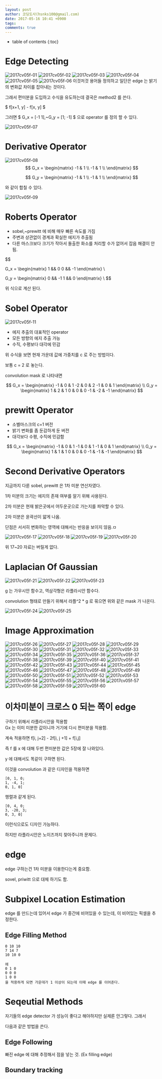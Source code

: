 ```yaml
---
layout: post
author: 코딩도사(hsnks100@gmail.com)
date: 2017-05-16 10:41 +0900
tags: 
comments: true
---
```

* table of contents
{:toc}


# Edge Detecting

![2017cv05f-01](https://user-images.githubusercontent.com/3623889/26906688-fecc3c08-4c29-11e7-8962-8e40e8ab1822.jpg)
![2017cv05f-02](https://user-images.githubusercontent.com/3623889/26906689-fef4d3ac-4c29-11e7-81bd-85aa94bbb964.jpg)
![2017cv05f-03](https://user-images.githubusercontent.com/3623889/26906691-ff081570-4c29-11e7-86d7-c4b8430ce2e4.jpg)
![2017cv05f-04](https://user-images.githubusercontent.com/3623889/26906690-ff06fa0a-4c29-11e7-8d92-6d4c033b7dda.jpg)
![2017cv05f-05](https://user-images.githubusercontent.com/3623889/26906692-ff08781c-4c29-11e7-8c49-e7c19d62cb1c.jpg)
![2017cv05f-06](https://user-images.githubusercontent.com/3623889/26906694-ff0c10c6-4c29-11e7-9da9-0e3a7d1f3203.jpg)
이것저것 용어들 정의하고 일단은 edge 는 밝기의 변화값 차이를 잡아내는 것이다.

그래서 편미분을 도입하고 수식을 유도하는데 결국은 method2 를 쓴다.

$ f[x+1, y] - f[x, y] $ 

그러면 $ G_x = [-1 1],~G_y = [1; -1] $ 으로 operator 를 정의 할 수 있다.  

![2017cv05f-07](https://user-images.githubusercontent.com/3623889/26906693-ff0aef2a-4c29-11e7-9fd9-3fd039a93e22.jpg)

# Derivative Operator

![2017cv05f-08](https://user-images.githubusercontent.com/3623889/26906695-ff1d6a06-4c29-11e7-9e27-83db327ed97c.jpg)
$$
G_x = 
\begin{matrix}
-1 & 1 \\
-1 & 1 \\ 
\end{matrix} 
$$

$$
G_y = 
\begin{matrix}
-1 & 1 \\
-1 & 1 \\ 
\end{matrix} 
$$

와 같이 합칠 수 있다.


![2017cv05f-09](https://user-images.githubusercontent.com/3623889/26906698-ff2f92f8-4c29-11e7-9583-384bb3b6dc69.jpg)


# Roberts Operator

* sobel,~prewitt 에 비해 매우 빠른 속도를 가짐
* 주변과 상관없이 경계과 확실한 에지가 추출됨
* 다른 마스크보다 크기가 작아서 돌출한 화소를 처리할 수가 없어서 잡음 해결이 안됨.

$$

G_x = 
\begin{matrix}
1 && 0
0 && -1 
\end{matrix}
\\

G_y = 
\begin{matrix}
0 && -1
1 && 0
\end{matrix}
\\
$$

위 식으로 계산 된다.


# Sobel Operator

![2017cv05f-11](https://user-images.githubusercontent.com/3623889/26906696-ff2d6f0a-4c29-11e7-8783-fbfc4a42af62.jpg)

* 에지 추출의 대표적인 operator
* 모든 방향의 에지 추출 가능
* 수직, 수평보다 대각에 민감

위 수식을 보면 현재 가운데 값에 가중치를 c 로 주는 방법이다.

보통 c = 2 로 놓는다.

convolution mask 로 나타내면

$$
G_x = 
\begin{matrix}
-1 & 0 & 1
-2 & 0 & 2
-1 & 0 & 1 
\end{matrix}
\\
G_y = 
\begin{matrix}
1 & 2 & 1
0 & 0 & 0
-1 & -2 & -1
\end{matrix}
$$

# prewitt Operator

* 소벨마스크의 c=1 버전
* 밝기 변화를 좀 둔감하게 둔 버전
* 대각보다 수평, 수직에 민감함 

$$
G_x = 
\begin{matrix}
-1 & 0 & 1
-1 & 0 & 1
-1 & 0 & 1 
\end{matrix}
\\
G_y = 
\begin{matrix}
1 & 1 & 1
0 & 0 & 0
-1 & -1 & -1
\end{matrix}
$$ 


# Second Derivative Operators

지금까지 다룬 sobel, prewitt 은 1차 미분 연산자였다.

1차 미분의 크기는 에지의 존재 여부를 알기 위해 사용된다.

2차 미분은 현재 밝은곳에서 어두운곳으로 가는지를 파악할 수 있다.

2차 미분은 윤곽선이 얇게 나옴.

단점은 서서히 변화하는 영역에 대해서는 반응을 보이지 않음.ㅁ 

![2017cv05f-17](https://user-images.githubusercontent.com/3623889/26906704-ff5938c4-4c29-11e7-9fdf-7e61169bcf1a.jpg)
![2017cv05f-18](https://user-images.githubusercontent.com/3623889/26906705-ff6c3136-4c29-11e7-9ce0-70a4869895a9.jpg) 
![2017cv05f-19](https://user-images.githubusercontent.com/3623889/26906706-ff71ff94-4c29-11e7-96f6-556b75180054.jpg)
![2017cv05f-20](https://user-images.githubusercontent.com/3623889/26906707-ff7a42f8-4c29-11e7-840f-14c3010cb198.jpg)

위 17~20 자료는 버릴게 없다.


# Laplacian Of Gaussian


![2017cv05f-21](https://user-images.githubusercontent.com/3623889/26906708-ff85092c-4c29-11e7-9165-663a53349ac6.jpg)
![2017cv05f-22](https://user-images.githubusercontent.com/3623889/26906710-ff872a2c-4c29-11e7-9643-141ca7e2f438.jpg)
![2017cv05f-23](https://user-images.githubusercontent.com/3623889/26906709-ff85e1c6-4c29-11e7-847f-8f1a3eed440a.jpg)

g 는 가우시안 함수고, 역삼각형은 라플라시안 함수다. 

convolution 형태로 만들기 위해서 라플^2 * g 로 묶으면 위와 같은 mask 가 나온다.


![2017cv05f-24](https://user-images.githubusercontent.com/3623889/26906711-ff9b17c6-4c29-11e7-8662-51e043f26871.jpg)
![2017cv05f-25](https://user-images.githubusercontent.com/3623889/26906712-ff9cd26e-4c29-11e7-908b-b85e97b1988a.jpg)


# Image Approximation


![2017cv05f-26](https://user-images.githubusercontent.com/3623889/26906713-ffa8a616-4c29-11e7-8fe5-d606c7899d7d.jpg)
![2017cv05f-27](https://user-images.githubusercontent.com/3623889/26906716-ffb775d8-4c29-11e7-9104-464ca4c8bb9f.jpg)
![2017cv05f-28](https://user-images.githubusercontent.com/3623889/26906717-ffbc4e1e-4c29-11e7-815d-b3aa7634e04d.jpg)
![2017cv05f-29](https://user-images.githubusercontent.com/3623889/26906715-ffb5a00a-4c29-11e7-9ce3-a129eb14d90b.jpg)
![2017cv05f-30](https://user-images.githubusercontent.com/3623889/26906718-ffc54834-4c29-11e7-8ab5-4ba62d7f3b09.jpg)
![2017cv05f-31](https://user-images.githubusercontent.com/3623889/26906719-ffc5cfc0-4c29-11e7-9799-4a8b2c9aa960.jpg)
![2017cv05f-32](https://user-images.githubusercontent.com/3623889/26906720-ffd2cee6-4c29-11e7-9a40-fd23a70d44b9.jpg)
![2017cv05f-33](https://user-images.githubusercontent.com/3623889/26906722-ffe2d4d0-4c29-11e7-81ae-ab1cce28cb29.jpg)
![2017cv05f-34](https://user-images.githubusercontent.com/3623889/26906721-ffe08874-4c29-11e7-9cf8-8d64487926d5.jpg)
![2017cv05f-35](https://user-images.githubusercontent.com/3623889/26906723-ffe4c4de-4c29-11e7-859f-1b1760ab6081.jpg)
![2017cv05f-36](https://user-images.githubusercontent.com/3623889/26906724-ffece880-4c29-11e7-80d2-d0306afdb129.jpg)
![2017cv05f-37](https://user-images.githubusercontent.com/3623889/26906725-fff3279a-4c29-11e7-88f0-252f45aebdb0.jpg)
![2017cv05f-38](https://user-images.githubusercontent.com/3623889/26906726-fffab5aa-4c29-11e7-94c9-45a65fa8c113.jpg)
![2017cv05f-39](https://user-images.githubusercontent.com/3623889/26906727-000ad5ca-4c2a-11e7-9ae2-966be4692e9f.jpg)
![2017cv05f-40](https://user-images.githubusercontent.com/3623889/26906728-000f6374-4c2a-11e7-979c-8613fba1a810.jpg)
![2017cv05f-41](https://user-images.githubusercontent.com/3623889/26906731-00247a8e-4c2a-11e7-8ec0-83e8e95b9936.jpg)
![2017cv05f-42](https://user-images.githubusercontent.com/3623889/26906729-001476f2-4c2a-11e7-8526-36af243131d4.jpg)
![2017cv05f-43](https://user-images.githubusercontent.com/3623889/26906730-0020097c-4c2a-11e7-9b37-93d82da0359f.jpg)
![2017cv05f-44](https://user-images.githubusercontent.com/3623889/26906732-0024f84c-4c2a-11e7-80aa-fe62dced76bf.jpg)
![2017cv05f-45](https://user-images.githubusercontent.com/3623889/26906733-00382322-4c2a-11e7-9c6b-517dcf5b0d62.jpg)
![2017cv05f-46](https://user-images.githubusercontent.com/3623889/26906734-003fafa2-4c2a-11e7-981a-c83ab7b4dc9b.jpg)
![2017cv05f-47](https://user-images.githubusercontent.com/3623889/26906735-003fdcac-4c2a-11e7-9c91-fcffd29d46fc.jpg)
![2017cv05f-48](https://user-images.githubusercontent.com/3623889/26906738-00509b0a-4c2a-11e7-8fb0-2939c5d0feae.jpg)
![2017cv05f-49](https://user-images.githubusercontent.com/3623889/26906737-005080f2-4c2a-11e7-9dec-a302c7a3e8ed.jpg)
![2017cv05f-50](https://user-images.githubusercontent.com/3623889/26906736-004fd03a-4c2a-11e7-8214-bceb093daa0c.jpg)
![2017cv05f-51](https://user-images.githubusercontent.com/3623889/26906739-00672938-4c2a-11e7-9195-46f355cf7af5.jpg)
![2017cv05f-52](https://user-images.githubusercontent.com/3623889/26906741-006c008e-4c2a-11e7-8782-fb71b4ce3dcf.jpg)
![2017cv05f-53](https://user-images.githubusercontent.com/3623889/26906740-006b97b6-4c2a-11e7-97eb-9fe54e595386.jpg)
![2017cv05f-54](https://user-images.githubusercontent.com/3623889/26906743-007bc26c-4c2a-11e7-9959-4e2953287746.jpg)
![2017cv05f-55](https://user-images.githubusercontent.com/3623889/26906744-007ccedc-4c2a-11e7-8dda-c6237911e25d.jpg)
![2017cv05f-56](https://user-images.githubusercontent.com/3623889/26906742-0079fd56-4c2a-11e7-9fb9-205655f04ec2.jpg)
![2017cv05f-57](https://user-images.githubusercontent.com/3623889/26906745-008f9c56-4c2a-11e7-83a0-9a8082140538.jpg)
![2017cv05f-58](https://user-images.githubusercontent.com/3623889/26906746-009779f8-4c2a-11e7-8adc-4359758adc5f.jpg)
![2017cv05f-59](https://user-images.githubusercontent.com/3623889/26906747-009c2dae-4c2a-11e7-9ec4-5673c4a328ee.jpg)
![2017cv05f-60](https://user-images.githubusercontent.com/3623889/26906748-00a2a9b8-4c2a-11e7-9b3a-aac00d57b2e8.jpg)

# 이차미분이 크로스 0 되는 쪽이 edge 
구하기 위해서 라플라시안을 적용함  
Gx 는 이미 미분한 값이니까 거기에 다시 편미분을 적용함.  

계속 적용하면 f[i, j+2] - 2f[i, j +1] + f[i,j]  

즉 f 를 x 에 대해 두번 편미분한 값은 5장에 잘 나와있다.

y 에 대해서도 똑같이 구하면 된다.  

이것을 convolution 과 같은 디자인을 적용하면 

```
[0, 1, 0; 
1, -4, 1; 
0, 1, 0] 
```

행렬과 같게 된다.

```
[0, 4, 0; 
3, -20, 3; 
0, 3, 0] 
```

이런식으로도 디자인 가능하다.

하지만 라플라시안은 노이즈까지 찾아주니까 문제다.  



# edge
edge 구하는건 1차 미분을 이용한다는게 중요함.  

sovel, priwitt 으로 대체 하기도 함.

# Subpixel Location Estimation

edge 를 만드는데 있어서 edge 가 중간에 비어있을 수 있는데, 이 비어있는 픽셀을 추정한다.

## Edge Filling Method

```
0 10 10
7 14 7
10 10 0

에
0 1 0
0 0 0
1 0 0 
을 적용하게 되면 가운데가 1 이상이 되는데 이때 edge 를 이어준다.  

```
# Seqeutial Methods 

자기들의 edge detector 가 성능이 좋다고 해야하지만 실제론 안그렇다. 그래서

다음과 같은 방법을 쓴다.

## Edge Following
빠진 edge 에 대해 추정해서 점을 넣는 것. (Ex filling edge)




## Boundary tracking





